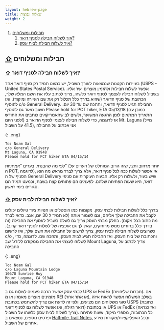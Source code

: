 ```yaml
---
layout: hebrew-page
title: שאלות נפוצות
weight: 2
---
```


1. [חבילות ומשלוחים](#חבילות_ומשלוחים)
   1. [איך לשלוח חבילה לסניף דואר?](#איך_לשלוח_חבילה_לסניף_דואר)
   1. [איך לשלוח חבילה לבית עסק?](#איך_לשלוח_חבילה_לבית_עסק)

## [⇧](#) <a name="חבילות_ומשלוחים"></a> חבילות ומשלוחים

### [⇧](#) <a name="איך_לשלוח_חבילה_לסניף_דואר"></a> איך לשלוח חבילה לסניף דואר?

בעיירות הקטנות שנמצאות לאורך השביל, יש כמעט תמיד רק סניף דואר אחד (USPS - United States Postal Service). אפשר לשלוח חבילות ולהזמין מוצרים ישר אליו. בשביל לשלוח חבילה לעצמך לסניף דואר כלשהו, צריך לכתוב עליו את השם המלא שלך, הכתובת של סניף הדואר (שהיא בדרך כלל תכלול רק את שם העיירה ומיקוד), ואז להוסיף c/o General Delivery. החבילה תגיע לסניף הדואר, ותחכה שם עד 30 יום. חשוב מאוד גם להוסיף Please hold for PCT hiker, ETA 05/13/18 (כמובן עם התאריך המתאים לזמן ההגעה המשוער, ולשים לב שהאמריקאים כותבים את החודש לפני היום!)
אז לדוגמה, כדי לשלוח חבילה לעצמי לסניף הדואר ב Mt. Laguna (מייל 41.5 על השביל), אני אכתוב על החבילה

{: .eng}

```
To: Noam Gal
c/o General Delivery
Mt Laguna, CA 91948
Please hold for PCT hiker ETA 04/15/14
```

לפי מה שהבנתי, בערים "אמיתיות" (יותר מרחוב וחצי, שזה הרוב המוחלט של הערים על ה PCT, לדוגמה), אי אפשר לשלוח ככה לכל סניף דואר, אלא צריך לברר מראש מה הוא הסניף של ה General Delivery שיש בעיר, ולשלוח רק אליו.
הבעיה העיקרית עם סניפי דואר, היא שעות הפתיחה שלהם. לפעמים הם פתוחים קצת בשבת, וכמעט תמיד הם סגורים בימי ראשון.

### [⇧](#) <a name="איך_לשלוח_חבילה_לבית_עסק"></a> איך לשלוח חבילה לבית עסק?

בדרך כלל לשלוח חבילות לבתי עסק. מקומות כמו הוסטלים או חנויות ציוד טיולים יכולים לקבל את החבילה שלך אליהם, וגם לשמור אותה (לא תמיד ל 30 יום, אגב. כדאי לברר מה כתוב בכל מקום). בחלק מבתי העסק צריך גם לשלם בשביל לאסוף את החבילה (זה בדרך כלל בחורים ממש מרוחקים, שאין לך גם אופציה של לשלוח לסניף דואר קרוב).
כשרוצים לשלוח חבילה לבית עסק, צריך לרשום על החבילה את השם שלך, ואז לרשום c/o <bussiness name>, והכתובת של בית העסק. ואז החבילה תגיע לבית העסק, ותחכה שם.
לדוגמה, כדי לשלוח לעצמי את החבילה ממקודם ללודג' שב Mount Laguna, צריך לכתוב על החבילה

{: .eng}

```
To: Noam Gal
c/o Laguna Mountain Lodge
10678 Sunrise Hwy
Mount Laguna, CA 91948
Please hold for PCT hiker ETA 04/15/14
```

לבתי עסק אפשר הרבה פעמים לשלוח גם ב UPS או FedEx (חברות שליחויות).
אם מזמינים מוצרים מאמזון או מ REI (או אתר אחר), בשלב המשלוח אפשר לראות איזה סוגי משלוחים הם מציעים, ולפי זה לדעת אם צריך להשתמש בכתובת USPS (כתובת דואר רגילה, ואז אפשר לשלוח גם לסניף דואר) או בכתובת UPS או FedEx (ואז כנראה צריך לשלוח לבית עסק כלשהו על השביל).
כל הכתובות, מספרי מיקוד, שעות פתיחה ופרטים נוספים, נמצאים ב [Halfmile Trail Notes], ובכל האפליקציות/מקורות מידע אחרים של השביל.

[halfmile trail notes]: https://www.pctmap.net/trail-notes/
